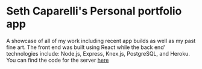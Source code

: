 # Seth Caparelli's Personal portfolio app

A showcase of all of my work including recent app builds as well as my past fine art.  The front end was built using React while the back end' technologies include: Node.js, Express, Knex.js, PostgreSQL, and Heroku.  You can find the code for the server [here](https://github.com/SethCaparelli/portfolio-app-backend)